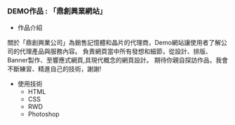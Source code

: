 ### DEMO作品 : 「鼎創興業網站」

- 作品介紹

關於「鼎創興業公司」為銷售記憶體和晶片的代理商，Demo網站讓使用者了解公司的代理產品與服務內容。
負責網頁當中所有發想和細節，從設計、排版、Banner製作、至響應式網頁,具現代概念的網頁設計。
期待你親自探訪作品，我會不斷練習、精進自己的技術，謝謝!

- 使用技術
  - HTML
  - CSS
  - RWD
  - Photoshop

